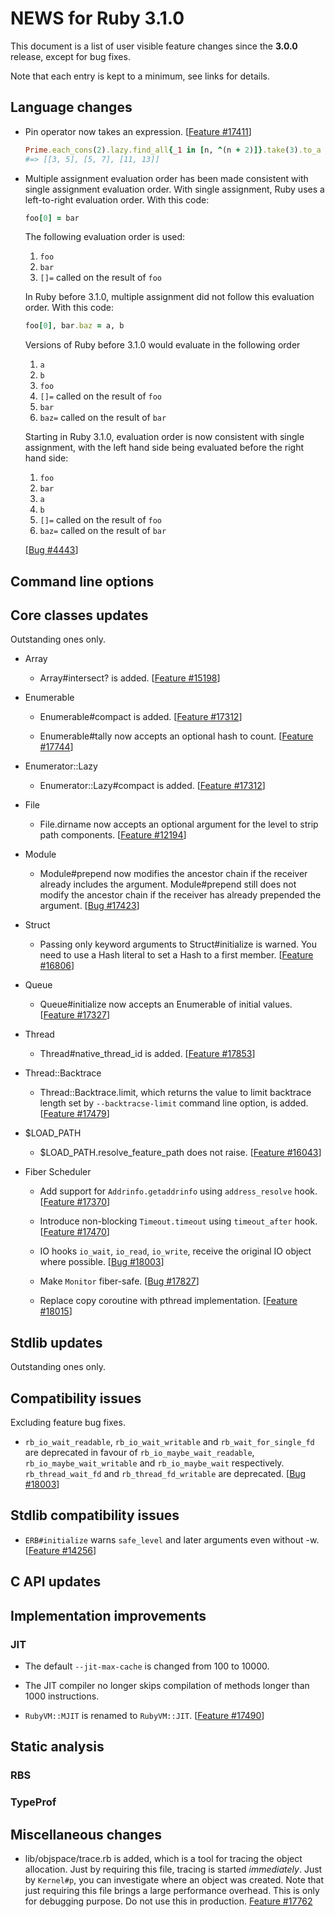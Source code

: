 # NEWS for Ruby 3.1.0

This document is a list of user visible feature changes
since the **3.0.0** release, except for bug fixes.

Note that each entry is kept to a minimum, see links for details.

## Language changes

* Pin operator now takes an expression. [[Feature #17411]]

    ```ruby
    Prime.each_cons(2).lazy.find_all{_1 in [n, ^(n + 2)]}.take(3).to_a
    #=> [[3, 5], [5, 7], [11, 13]]
    ```

* Multiple assignment evaluation order has been made consistent with
  single assignment evaluation order.  With single assignment, Ruby
  uses a left-to-right evaluation order.  With this code:

    ```ruby
    foo[0] = bar
    ```

  The following evaluation order is used:

  1. `foo`
  2. `bar`
  3. `[]=` called on the result of `foo`

  In Ruby before 3.1.0, multiple assignment did not follow this
  evaluation order.  With this code:

    ```ruby
    foo[0], bar.baz = a, b
    ```

  Versions of Ruby before 3.1.0 would evaluate in the following
  order

  1. `a`
  2. `b`
  3. `foo`
  4. `[]=` called on the result of `foo`
  5. `bar`
  6. `baz=` called on the result of `bar`

  Starting in Ruby 3.1.0, evaluation order is now consistent with
  single assignment, with the left hand side being evaluated before
  the right hand side:

  1. `foo`
  2. `bar`
  3. `a`
  4. `b`
  5. `[]=` called on the result of `foo`
  6. `baz=` called on the result of `bar`

  [[Bug #4443]]

## Command line options

## Core classes updates

Outstanding ones only.

* Array

    * Array#intersect? is added. [[Feature #15198]]

* Enumerable

    * Enumerable#compact is added. [[Feature #17312]]

    * Enumerable#tally now accepts an optional hash to count. [[Feature #17744]]

* Enumerator::Lazy

    * Enumerator::Lazy#compact is added. [[Feature #17312]]

* File

    * File.dirname now accepts an optional argument for the level to
      strip path components. [[Feature #12194]]

* Module

    * Module#prepend now modifies the ancestor chain if the receiver
      already includes the argument. Module#prepend still does not
      modify the ancestor chain if the receiver has already prepended
      the argument. [[Bug #17423]]

* Struct

    * Passing only keyword arguments to Struct#initialize is warned.
      You need to use a Hash literal to set a Hash to a first member.
      [[Feature #16806]]

* Queue

    * Queue#initialize now accepts an Enumerable of initial values.
      [[Feature #17327]]

* Thread

    * Thread#native_thread_id is added. [[Feature #17853]]

* Thread::Backtrace

    * Thread::Backtrace.limit, which returns the value to limit backtrace
      length set by `--backtracse-limit` command line option, is added.
      [[Feature #17479]]

* $LOAD_PATH

    * $LOAD_PATH.resolve_feature_path does not raise. [[Feature #16043]]

* Fiber Scheduler

    * Add support for `Addrinfo.getaddrinfo` using `address_resolve` hook.
      [[Feature #17370]]

    * Introduce non-blocking `Timeout.timeout` using `timeout_after` hook.
      [[Feature #17470]]

    * IO hooks `io_wait`, `io_read`, `io_write`, receive the original IO object
      where possible. [[Bug #18003]]

    * Make `Monitor` fiber-safe. [[Bug #17827]]

    * Replace copy coroutine with pthread implementation. [[Feature #18015]]

## Stdlib updates

Outstanding ones only.

## Compatibility issues

Excluding feature bug fixes.

* `rb_io_wait_readable`, `rb_io_wait_writable` and `rb_wait_for_single_fd` are
  deprecated in favour of `rb_io_maybe_wait_readable`,
  `rb_io_maybe_wait_writable` and `rb_io_maybe_wait` respectively.
  `rb_thread_wait_fd` and `rb_thread_fd_writable` are deprecated. [[Bug #18003]]

## Stdlib compatibility issues

* `ERB#initialize` warns `safe_level` and later arguments even without -w.
  [[Feature #14256]]

## C API updates

## Implementation improvements

### JIT

* The default `--jit-max-cache` is changed from 100 to 10000.

* The JIT compiler no longer skips compilation of methods longer than
  1000 instructions.

* `RubyVM::MJIT` is renamed to `RubyVM::JIT`. [[Feature #17490]]

## Static analysis

### RBS

### TypeProf

## Miscellaneous changes

* lib/objspace/trace.rb is added, which is a tool for tracing the object
  allocation. Just by requiring this file, tracing is started *immediately*.
  Just by `Kernel#p`, you can investigate where an object was created.
  Note that just requiring this file brings a large performance overhead.
  This is only for debugging purpose. Do not use this in production.
  [Feature #17762]

[Bug #4443]: https://bugs.ruby-lang.org/issues/4443
[Feature #12194]: https://bugs.ruby-lang.org/issues/12194
[Feature #14256]: https://bugs.ruby-lang.org/issues/14256
[Feature #15198]: https://bugs.ruby-lang.org/issues/15198
[Feature #16043]: https://bugs.ruby-lang.org/issues/16043
[Feature #16806]: https://bugs.ruby-lang.org/issues/16806
[Feature #17312]: https://bugs.ruby-lang.org/issues/17312
[Feature #17327]: https://bugs.ruby-lang.org/issues/17327
[Feature #17411]: https://bugs.ruby-lang.org/issues/17411
[Bug #17423]: https://bugs.ruby-lang.org/issues/17423
[Feature #17479]: https://bugs.ruby-lang.org/issues/17479
[Feature #17490]: https://bugs.ruby-lang.org/issues/17490
[Feature #17744]: https://bugs.ruby-lang.org/issues/17744
[Feature #17762]: https://bugs.ruby-lang.org/issues/17762
[Bug #18003]: https://bugs.ruby-lang.org/issues/18003
[Feature #17370]: https://bugs.ruby-lang.org/issues/17370
[Feature #17470]: https://bugs.ruby-lang.org/issues/17470
[Feature #17853]: https://bugs.ruby-lang.org/issues/17853
[Bug #17827]: https://bugs.ruby-lang.org/issues/17827
[Feature #18015]: https://bugs.ruby-lang.org/issues/18015
